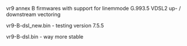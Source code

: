 vr9 annex B firmwares with support for linemmode G.993.5 VDSL2 up- / downstream vectoring

vr9-B-dsl_new.bin - testing version 7.5.5

vr9-B-dsl.bin - way more stable

